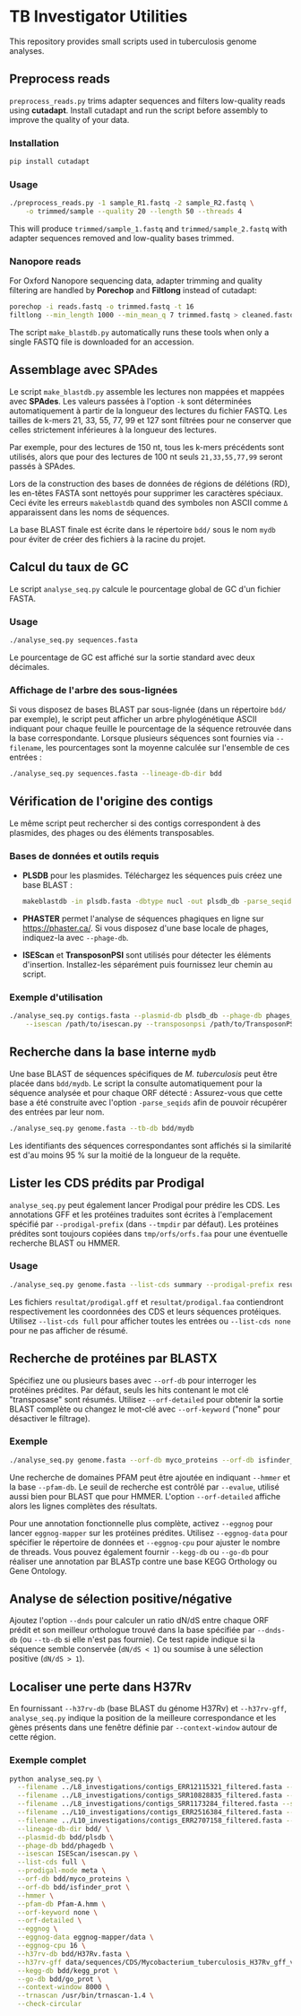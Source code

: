# TB Investigator Utilities

This repository provides small scripts used in tuberculosis genome analyses.

## Preprocess reads

`preprocess_reads.py` trims adapter sequences and filters low-quality reads
using **cutadapt**. Install cutadapt and run the script before assembly to
improve the quality of your data.

### Installation

```bash
pip install cutadapt
```

### Usage

```bash
./preprocess_reads.py -1 sample_R1.fastq -2 sample_R2.fastq \
    -o trimmed/sample --quality 20 --length 50 --threads 4
```

This will produce `trimmed/sample_1.fastq` and `trimmed/sample_2.fastq` with
adapter sequences removed and low-quality bases trimmed.

### Nanopore reads

For Oxford Nanopore sequencing data, adapter trimming and quality filtering are
handled by **Porechop** and **Filtlong** instead of cutadapt:

```bash
porechop -i reads.fastq -o trimmed.fastq -t 16
filtlong --min_length 1000 --min_mean_q 7 trimmed.fastq > cleaned.fastq
```

The script `make_blastdb.py` automatically runs these tools when only a single
FASTQ file is downloaded for an accession.

## Assemblage avec SPAdes

Le script `make_blastdb.py` assemble les lectures non mappées et mappées avec
**SPAdes**. Les valeurs passées à l'option `-k` sont déterminées
automatiquement à partir de la longueur des lectures du fichier FASTQ. Les
tailles de k-mers 21, 33, 55, 77, 99 et 127 sont filtrées pour ne conserver que
celles strictement inférieures à la longueur des lectures.

Par exemple, pour des lectures de 150 nt, tous les k-mers précédents sont
utilisés, alors que pour des lectures de 100 nt seuls `21,33,55,77,99` seront
passés à SPAdes.

Lors de la construction des bases de données de régions de délétions (RD),
les en-têtes FASTA sont nettoyés pour supprimer les caractères spéciaux.
Ceci évite les erreurs `makeblastdb` quand des symboles non ASCII comme `Δ`
apparaissent dans les noms de séquences.

La base BLAST finale est écrite dans le répertoire `bdd/` sous le nom
`mydb` pour éviter de créer des fichiers à la racine du projet.

## Calcul du taux de GC

Le script `analyse_seq.py` calcule le pourcentage global de GC d'un fichier FASTA.

### Usage

```bash
./analyse_seq.py sequences.fasta
```

Le pourcentage de GC est affiché sur la sortie standard avec deux décimales.

### Affichage de l'arbre des sous-lignées

Si vous disposez de bases BLAST par sous-lignée (dans un répertoire `bdd/` par
exemple), le script peut afficher un arbre phylogénétique ASCII indiquant pour
chaque feuille le pourcentage de la séquence retrouvée dans la base
correspondante. Lorsque plusieurs séquences sont fournies via `--filename`,
les pourcentages sont la moyenne calculée sur l'ensemble de ces entrées :

```bash
./analyse_seq.py sequences.fasta --lineage-db-dir bdd
```

## Vérification de l'origine des contigs

Le même script peut rechercher si des contigs correspondent à des plasmides,
des phages ou des éléments transposables.

### Bases de données et outils requis

- **PLSDB** pour les plasmides. Téléchargez les séquences puis créez une base
  BLAST :

  ```bash
  makeblastdb -in plsdb.fasta -dbtype nucl -out plsdb_db -parse_seqids
  ```

- **PHASTER** permet l'analyse de séquences phagiques en ligne sur
  <https://phaster.ca/>. Si vous disposez d'une base locale de phages,
  indiquez-la avec `--phage-db`.

- **ISEScan** et **TransposonPSI** sont utilisés pour détecter les éléments
  d'insertion. Installez-les séparément puis fournissez leur chemin au script.

### Exemple d'utilisation

```bash
./analyse_seq.py contigs.fasta --plasmid-db plsdb_db --phage-db phages_db \
    --isescan /path/to/isescan.py --transposonpsi /path/to/TransposonPSI.pl
```

## Recherche dans la base interne `mydb`

Une base BLAST de séquences spécifiques de *M. tuberculosis* peut être placée
dans `bdd/mydb`. Le script la consulte automatiquement pour la séquence
analysée et pour chaque ORF détecté :
Assurez-vous que cette base a été construite avec l'option `-parse_seqids` afin
de pouvoir récupérer des entrées par leur nom.

```bash
./analyse_seq.py genome.fasta --tb-db bdd/mydb
```

Les identifiants des séquences correspondantes sont affichés si la similarité
est d'au moins 95 % sur la moitié de la longueur de la requête.

## Lister les CDS prédits par Prodigal

`analyse_seq.py` peut également lancer Prodigal pour prédire les CDS. Les
annotations GFF et les protéines traduites sont écrites à l'emplacement
spécifié par `--prodigal-prefix` (dans `--tmpdir` par défaut). Les protéines
prédites sont toujours copiées dans `tmp/orfs/orfs.faa` pour une éventuelle
recherche BLAST ou HMMER.

### Usage

```bash
./analyse_seq.py genome.fasta --list-cds summary --prodigal-prefix resultat/prodigal
```

Les fichiers `resultat/prodigal.gff` et `resultat/prodigal.faa` contiendront
respectivement les coordonnées des CDS et leurs séquences protéiques. Utilisez
`--list-cds full` pour afficher toutes les entrées ou `--list-cds none` pour ne
pas afficher de résumé.

## Recherche de protéines par BLASTX

Spécifiez une ou plusieurs bases avec `--orf-db` pour interroger les protéines
prédites. Par défaut, seuls les hits contenant le mot clé "transposase" sont
résumés. Utilisez `--orf-detailed` pour obtenir la sortie BLAST complète ou
changez le mot-clé avec `--orf-keyword` ("none" pour désactiver le filtrage).

### Exemple

```bash
./analyse_seq.py genome.fasta --orf-db myco_proteins --orf-db isfinder_prot
```

Une recherche de domaines PFAM peut être ajoutée en indiquant `--hmmer` et la
base `--pfam-db`. Le seuil de recherche est contrôlé par `--evalue`, utilisé
aussi bien pour BLAST que pour HMMER. L'option `--orf-detailed` affiche alors
les lignes complètes des résultats.

Pour une annotation fonctionnelle plus complète, activez `--eggnog` pour lancer
`eggnog-mapper` sur les protéines prédites. Utilisez `--eggnog-data` pour
spécifier le répertoire de données et `--eggnog-cpu` pour ajuster le nombre de
threads.
Vous pouvez également fournir `--kegg-db` ou `--go-db` pour réaliser une
annotation par BLASTp contre une base KEGG Orthology ou Gene Ontology.

## Analyse de sélection positive/négative

Ajoutez l'option `--dnds` pour calculer un ratio dN/dS entre chaque ORF
prédit et son meilleur orthologue trouvé dans la base spécifiée par
`--dnds-db` (ou `--tb-db` si elle n'est pas fournie). Ce test rapide indique
si la séquence semble conservée (`dN/dS < 1`) ou soumise à une sélection
positive (`dN/dS > 1`).

## Localiser une perte dans H37Rv

En fournissant `--h37rv-db` (base BLAST du génome H37Rv) et `--h37rv-gff`,
`analyse_seq.py` indique la position de la meilleure correspondance et les gènes
présents dans une fenêtre définie par `--context-window` autour de cette région.

### Exemple complet

```bash
python analyse_seq.py \
  --filename ../L8_investigations/contigs_ERR12115321_filtered.fasta --seqname NODE_3_length_3231_cov_125.486367 \
  --filename ../L8_investigations/contigs_SRR10828835_filtered.fasta --seqname NODE_2_length_3097_cov_99.353311 \
  --filename ../L8_investigations/contigs_SRR1173284_filtered.fasta --seqname NODE_1_length_5572_cov_25.084622 \
  --filename ../L10_investigations/contigs_ERR2516384_filtered.fasta --seqname NODE_3_length_3096_cov_16.757204 \
  --filename ../L10_investigations/contigs_ERR2707158_filtered.fasta --seqname NODE_3_length_3107_cov_57.167987 \
  --lineage-db-dir bdd/ \
  --plasmid-db bdd/plsdb \
  --phage-db bdd/phagedb \
  --isescan ISEScan/isescan.py \
  --list-cds full \
  --prodigal-mode meta \
  --orf-db bdd/myco_proteins \
  --orf-db bdd/isfinder_prot \
  --hmmer \
  --pfam-db Pfam-A.hmm \
  --orf-keyword none \
  --orf-detailed \
  --eggnog \
  --eggnog-data eggnog-mapper/data \
  --eggnog-cpu 16 \
  --h37rv-db bdd/H37Rv.fasta \
  --h37rv-gff data/sequences/CDS/Mycobacterium_tuberculosis_H37Rv_gff_v5.gff \
  --kegg-db bdd/kegg_prot \
  --go-db bdd/go_prot \
  --context-window 8000 \
  --trnascan /usr/bin/trnascan-1.4 \
  --check-circular
```
